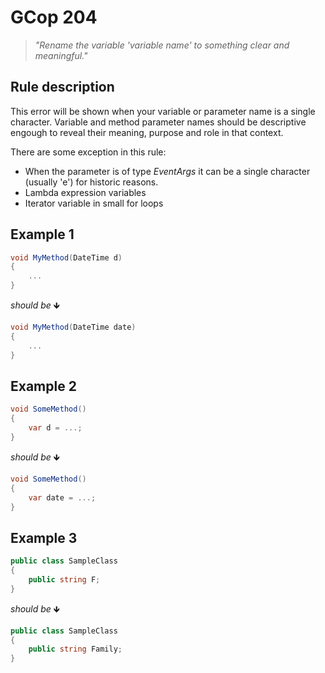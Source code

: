 # GCop 204

> *"Rename the variable 'variable name' to something clear and meaningful."*

## Rule description

This error will be shown when your variable or parameter name is a single character. Variable and method parameter names should be descriptive engough to reveal their meaning, purpose and role in that context.

There are some exception in this rule:
 
  * When the parameter is of type *EventArgs* it can be a single character (usually 'e') for historic reasons.
  * Lambda expression variables
  * Iterator variable in small for loops
  
## Example 1

```csharp
void MyMethod(DateTime d)
{
    ...
}
```

*should be* 🡻

```csharp
void MyMethod(DateTime date)
{
    ...
}
```

## Example 2

```csharp
void SomeMethod()
{
    var d = ...;
}
```

*should be* 🡻

```csharp
void SomeMethod()
{
    var date = ...;
}
``` 

## Example 3

```csharp
public class SampleClass
{
    public string F;    
}
```

*should be* 🡻

```csharp
public class SampleClass
{
    public string Family;   
}
```
